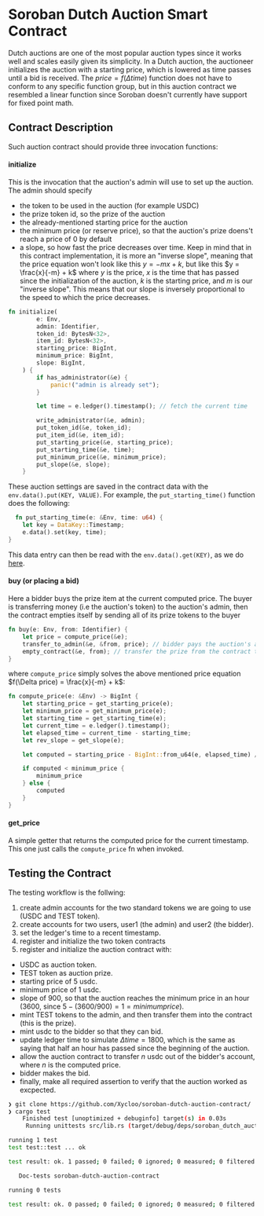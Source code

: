 # Soroban Dutch Auction Smart Contract

Dutch auctions are one of the most popular auction types since it works well and scales easily given its simplicity. In a Dutch auction, the auctioneer initializes the auction with a starting price, which is lowered as time passes until a bid is received. The $price = f(\Delta time)$ function does not have to conform to any specific function group, but in this auction contract we resembled a linear function since Soroban doesn't currently have support for fixed point math.

## Contract Description
Such auction contract should provide three invocation functions:
#### initialize
This is the invocation that the auction's admin will use to set up the auction. The admin should specify
  - the token to be used in the auction (for example USDC)
  - the prize token id, so the prize of the auction
  - the already-mentioned starting price for the auction
  - the minimum price (or reserve price), so that the auction's prize doens't reach a price of 0 by default
  - a slope, so how fast the price decreases over time. Keep in mind that in this contract implementation, it is more an "inverse slope", meaning that the price equation won't look like this $y = -mx + k$, but like this $y = \frac{x}{-m} + k$ where $y$ is the price, $x$ is the time that has passed since the initialization of the auction, $k$ is the starting price, and $m$ is our "inverse slope". This means that our slope is inversely proportional to the speed to which the price decreases.
  
```rust
fn initialize(
        e: Env,
        admin: Identifier,
        token_id: BytesN<32>,
        item_id: BytesN<32>,
        starting_price: BigInt,
        minimum_price: BigInt,
        slope: BigInt,
    ) {
        if has_administrator(&e) {
            panic!("admin is already set");
        }

        let time = e.ledger().timestamp(); // fetch the current time

        write_administrator(&e, admin);
        put_token_id(&e, token_id);
        put_item_id(&e, item_id);
        put_starting_price(&e, starting_price);
        put_starting_time(&e, time);
        put_minimum_price(&e, minimum_price);
        put_slope(&e, slope);
    }
```

These auction settings are saved in the contract data with the `env.data().put(KEY, VALUE)`. For example, the `put_starting_time()` function does the following:
  
```rust
  fn put_starting_time(e: &Env, time: u64) {
    let key = DataKey::Timestamp;
    e.data().set(key, time);
}
```
This data entry can then be read with the `env.data().get(KEY)`, as we do [here](https://github.com/Xycloo/soroban-dutch-auction-contract/blob/main/src/lib.rs#L77).

  
#### buy (or placing a bid) 
Here a bidder buys the prize item at the current computed price. The buyer is transferring money (i.e the auction's token) to the auction's admin, then the contract empties itself by sending all of its prize tokens to the buyer

```rust
fn buy(e: Env, from: Identifier) {
    let price = compute_price(&e);
    transfer_to_admin(&e, &from, price); // bidder pays the auction's admin
    empty_contract(&e, from); // transfer the prize from the contract to the bidder
}
```

where `compute_price` simply solves the above mentioned price equation $f(\Delta price) = \frac{x}{-m} + k$:

```rust
fn compute_price(e: &Env) -> BigInt {
    let starting_price = get_starting_price(e);
    let minimum_price = get_minimum_price(e);
    let starting_time = get_starting_time(e);
    let current_time = e.ledger().timestamp();
    let elapsed_time = current_time - starting_time;
    let rev_slope = get_slope(e);

    let computed = starting_price - BigInt::from_u64(e, elapsed_time) / rev_slope;

    if computed < minimum_price {
        minimum_price
    } else {
        computed
    }
}
```

#### get_price 
A simple getter that returns the computed price for the current timestamp. This one just calls the `compute_price` fn when invoked.



## Testing the Contract
The testing workflow is the follwing:
1. create admin accounts for the two standard tokens we are going to use (USDC and TEST token).
2. create accounts for two users, user1 (the admin) and user2 (the bidder).
3. set the ledger's time to a recent timestamp.
4. register and initialize the two token contracts
5. register and initialize the auction contract with:
- USDC as auction token.
- TEST token as auction prize.
- starting price of 5 usdc.
- minimum price of 1 usdc.
- slope of 900, so that the auction reaches the minimum price in an hour (3600, since $5 - (3600/900) = 1 = minimum price$).
- mint TEST tokens to the admin, and then transfer them into the contract (this is the prize).
- mint usdc to the bidder so that they can bid.
- update ledger time to simulate $\Delta time = 1800$, which is the same as saying that half an hour has passed since the beginning of the auction.
- allow the auction contract to transfer $n$ usdc out of the bidder's account, where $n$ is the computed price. 
- bidder makes the bid.
- finally, make all required assertion to verify that the auction worked as excpected.

```bash
❯ git clone https://github.com/Xycloo/soroban-dutch-auction-contract/
❯ cargo test
    Finished test [unoptimized + debuginfo] target(s) in 0.03s
     Running unittests src/lib.rs (target/debug/deps/soroban_dutch_auction_contract-b58f3f171dd11289)

running 1 test
test test::test ... ok

test result: ok. 1 passed; 0 failed; 0 ignored; 0 measured; 0 filtered out; finished in 0.01s

   Doc-tests soroban-dutch-auction-contract

running 0 tests

test result: ok. 0 passed; 0 failed; 0 ignored; 0 measured; 0 filtered out; finished in 0.00s

```

